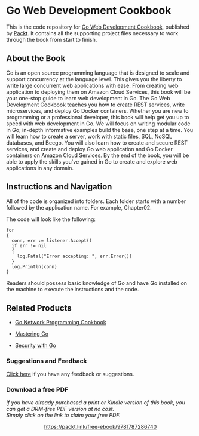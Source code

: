 # Go Web Development Cookbook
This is the code repository for [Go Web Development Cookbook](https://www.packtpub.com/web-development/go-web-development-cookbook?utm_source=github&utm_medium=repository&utm_campaign=9781787286740), published by [Packt](https://www.packtpub.com/?utm_source=github). It contains all the supporting project files necessary to work through the book from start to finish.
## About the Book
Go is an open source programming language that is designed to scale and support concurrency at the language level. This gives you the liberty to write large concurrent web applications with ease. From creating web application to deploying them on Amazon Cloud Services, this book will be your one-stop guide to learn web development in Go. The Go Web Development Cookbook teaches you how to create REST services, write microservices, and deploy Go Docker containers. Whether you are new to programming or a professional developer, this book will help get you up to speed with web development in Go. We will focus on writing modular code in Go; in-depth informative examples build the base, one step at a time. You will learn how to create a server, work with static files, SQL, NoSQL databases, and Beego. You will also learn how to create and secure REST services, and create and deploy Go web application and Go Docker containers on Amazon Cloud Services. By the end of the book, you will be able to apply the skills you've gained in Go to create and explore web applications in any domain.
## Instructions and Navigation
All of the code is organized into folders. Each folder starts with a number followed by the application name. For example, Chapter02.



The code will look like the following:
```
for 
{
  conn, err := listener.Accept()
  if err != nil 
  {
    log.Fatal("Error accepting: ", err.Error())
  }
  log.Println(conn)
}
```

Readers should possess basic knowledge of Go and have Go installed on the machine to execute the instructions and the code.

## Related Products
* [Go Network Programming Cookbook](https://www.packtpub.com/application-development/go-network-programming-cookbook?utm_source=github&utm_medium=repository&utm_campaign=9781788392860)

* [Mastering Go](https://www.packtpub.com/networking-and-servers/mastering-go?utm_source=github&utm_medium=repository&utm_campaign=9781788626545)

* [Security with Go](https://www.packtpub.com/networking-and-servers/security-go?utm_source=github&utm_medium=repository&utm_campaign=9781788627917)

### Suggestions and Feedback
[Click here](https://docs.google.com/forms/d/e/1FAIpQLSe5qwunkGf6PUvzPirPDtuy1Du5Rlzew23UBp2S-P3wB-GcwQ/viewform) if you have any feedback or suggestions.
### Download a free PDF

 <i>If you have already purchased a print or Kindle version of this book, you can get a DRM-free PDF version at no cost.<br>Simply click on the link to claim your free PDF.</i>
<p align="center"> <a href="https://packt.link/free-ebook/9781787286740">https://packt.link/free-ebook/9781787286740 </a> </p>